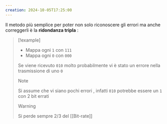 ```yaml
---
creation: 2024-10-05T17:25:00
---
```

Il metodo più semplice per poter non solo riconoscere gli errori ma anche correggerli è la **ridondanza tripla** :
>[!example] 
>+ Mappa ogni `1` con `111`
>+ Mappa ogni `0` con `000`
>
>Se viene ricevuto `010` molto probabilmente vi è stato un errore nella trasmissione di uno `0`
>>[!note] 
>>Si assume che vi siano pochi errori , infatti `010` potrebbe essere un `1` con 2 bit errati 
>
>>[!warning] 
>>Si perde sempre 2/3 del [[Bit-rate]]

